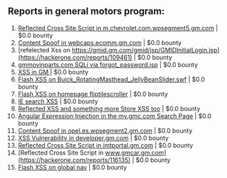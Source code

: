 ## Reports in general motors program:
1. [Reflected Cross Site Script in m.chevrolet.com.wpsegment5.gm.com](https://hackerone.com/reports/120656) | $0.0 bounty
2. [Content Spoof in webcaps.ecomm.gm.com](https://hackerone.com/reports/116382) | $0.0 bounty
3. [refelected Xss on https://gmid.gm.com/gmid/jsp/GMIDInitialLogin.jsp](https://hackerone.com/reports/109461) | $0.0 bounty
4. [gmmovinparts.com SQLi via forgot_password.jsp](https://hackerone.com/reports/109395) | $0.0 bounty
5. [XSS in GM ](https://hackerone.com/reports/109352) | $0.0 bounty
6. [Flash XSS on Buick_RotatingMasthead_JellyBeanSlider.swf](https://hackerone.com/reports/179826) | $0.0 bounty
7. [Flash XSS on homepage fliptilescroller](https://hackerone.com/reports/172821) | $0.0 bounty
8. [IE search XSS](https://hackerone.com/reports/142078) | $0.0 bounty
9. [Reflected XSS and something more Store XSS too](https://hackerone.com/reports/134004) | $0.0 bounty
10. [Angular Expression Injection in the my.gmc.com Search Page](https://hackerone.com/reports/124578) | $0.0 bounty
11. [Content Spoof in opel.es.wpsegment2.gm.com](https://hackerone.com/reports/121100) | $0.0 bounty
12. [XSS Vulnerability in developer.gm.com](https://hackerone.com/reports/120683) | $0.0 bounty
13. [Reflected Cross Site Script in imtportal.gm.com](https://hackerone.com/reports/120622) | $0.0 bounty
14. [Reflected Cross Site Script in www.gmcar.gm.com](https://hackerone.com/reports/116135) | $0.0 bounty
15. [Flash XSS on global nav](https://hackerone.com/reports/172809) | $0.0 bounty